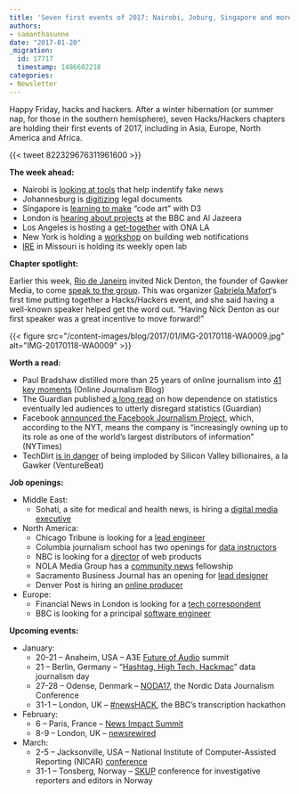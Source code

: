 ```yaml
---
title: 'Seven first events of 2017: Nairobi, Joburg, Singapore and more'
authors:
- samanthasunne
date: "2017-01-20"
_migration:
  id: 17717
  timestamp: 1486602218
categories:
- Newsletter
---
```


Happy Friday, hacks and hackers. After a winter hibernation (or summer nap, for those in the southern hemisphere), seven Hacks/Hackers chapters are holding their first events of 2017, including in Asia, Europe, North America and Africa.

{{< tweet 822329676311961600 >}}

**The week ahead:**

  * Nairobi is [looking at tools][1] that help indentify fake news
  * Johannesburg is [digitizing][2] legal documents
  * Singapore is [learning to make][3] &#8220;code art&#8221; with D3
  * London is [hearing about projects][4] at the BBC and Al Jazeera
  * Los Angeles is hosting a [get-together][5] with ONA LA
  * New York is holding a [workshop][6] on building web notifications
  * [IRE][7] in Missouri is holding its weekly open lab

**Chapter spotlight:**

Earlier this week, [Rio de Janeiro][8] invited Nick Denton, the founder of Gawker Media, to come [speak to the group][9]. This was organizer [Gabriela Mafort][10]&#8216;s first time putting together a Hacks/Hackers event, and she said having a well-known speaker helped get the word out. &#8220;Having Nick Denton as our first speaker was a great incentive to move forward!&#8221;

{{< figure src="/content-images/blog/2017/01/IMG-20170118-WA0009.jpg" alt="IMG-20170118-WA0009" >}}

**Worth a read:**

  * Paul Bradshaw distilled more than 25 years of online journalism into [41 key moments][11] (Online Journalism Blog)
  * The Guardian published [a long read][12] on how dependence on statistics eventually led audiences to utterly disregard statistics (Guardian)
  * Facebook [announced the Facebook Journalism Project][13], which, according to the NYT, means the company is &#8220;increasingly owning up to its role as one of the world’s largest distributors of information&#8221; (NYTimes)
  * TechDirt [is in danger][14] of being imploded by Silicon Valley billionaires, a la Gawker (VentureBeat)

**Job openings:**

  * Middle East: 
      * Sohati, a site for medical and health news, is hiring a [digital media executive][15]
  * North America: 
      * Chicago Tribune is looking for a [lead engineer][16]
      * Columbia journalism school has two openings for [data instructors][17]
      * NBC is looking for a [director][18] of web products
      * NOLA Media Group has a [community news][19] fellowship
      * Sacramento Business Journal has an opening for [lead designer][20]
      * Denver Post is hiring an [online producer][21]
  * Europe: 
      * Financial News in London is looking for a [tech correspondent][22]
      * BBC is looking for a principal [software engineer][23]

**Upcoming events:**

  * January: 
      * 20-21 &#8211; Anaheim, USA &#8211; A3E [Future of Audio][24] summit
      * 21 &#8211; Berlin, Germany &#8211; &#8220;[Hashtag, High Tech, Hackmac][25]&#8221; data journalism day
      * 27-28 &#8211; Odense, Denmark &#8211; [NODA17][26], the Nordic Data Journalism Conference
      * 31-1 &#8211; London, UK &#8211; [#newsHACK][27], the BBC&#8217;s transcription hackathon
  * February: 
      * 6 &#8211; Paris, France &#8211; [News Impact Summit][28]
      * 8-9 &#8211; London, UK &#8211; [newsrewired][29]
  * March: 
      * 2-5 &#8211; Jacksonville, USA &#8211; National Institute of Computer-Assisted Reporting (NICAR) [conference][30]
      * 31-1 &#8211; Tonsberg, Norway &#8211; [SKUP][31] conference for investigative reporters and editors in Norway

 [1]: https://docs.google.com/forms/d/1QtDI42S78QVpdNWT9mkrQtrZyl-SW_AgYyBRC8bpW0I/viewform?edit_requested=true
 [2]: https://www.meetup.com/HacksHackersAfrica/events/237015756/
 [3]: https://www.meetup.com/Hacks-Hackers-Singapore/events/236936648/
 [4]: https://www.eventbrite.co.uk/e/hackshackers-london-january-meetup-tickets-31002806228
 [5]: https://www.meetup.com/HacksHackers-LA/events/236676436/
 [6]: https://www.meetup.com/hacks-hackers-nyc/events/237016885/
 [7]: http://www.meetup.com/hackshackersIRE/
 [8]: https://www.meetup.com/Hacks-Hackers-Rio/
 [9]: https://www.meetup.com/Hacks-Hackers-Rio/events/236908116/
 [10]: https://twitter.com/gmafort
 [11]: https://onlinejournalismblog.com/2017/01/18/41-key-moments-in-the-history-of-online-journalism-have-i-missed-any/
 [12]: https://www.theguardian.com/politics/2017/jan/19/crisis-of-statistics-big-data-democracy
 [13]: https://www.nytimes.com/2017/01/11/technology/facebook-journalism-project.html?utm_source=API+Need+to+Know+newsletter&utm_campaign=505aa0bc9e-EMAIL_CAMPAIGN_2017_01_12&utm_medium=email&utm_term=0_e3bf78af04-505aa0bc9e-45825441&_r=2
 [14]: http://venturebeat.com/2017/01/11/techdirt-faces-fight-for-its-life-in-inventor-of-email-lawsuit/
 [15]: http://ijnet.org/en/opportunities/health-news-website-seeks-digital-media-executive-lebanon
 [16]: https://github.com/newsapps/jobs/blob/master/lead-engineer-20170113.md
 [17]: http://ledeprogram.com/
 [18]: https://www.mediabistro.com/jobs/description/352852/director-web-products-nbc-news-digital/
 [19]: http://www.careers.poynter.org/job/20732583/editorial-assistant-job-in-new-orleans-la
 [20]: http://snd.org/jobs/view/lead-designer-15/
 [21]: https://www.journalismjobs.com/job-listings/1635355
 [22]: http://www.gorkanajobs.co.uk//job/67335/financial-news-trading-and-technology-correspondent/
 [23]: http://careerssearch.bbc.co.uk/jobs/job/Principal-Software-Engineer/19338
 [24]: http://a3exchange.com/anaheim_2017.html
 [25]: http://dju.verdi.de/journalistentag
 [26]: http://noda2017.dk/
 [27]: https://www.eventbrite.co.uk/e/newshack-transcriptor-tickets-30243581366
 [28]: https://newsimpact.io/summits/news-impact-summit-paris
 [29]: https://www.newsrewired.com/agenda-february17/
 [30]: http://ire.org/conferences/nicar2017/
 [31]: https://skup2017aschedorg.sched.com/